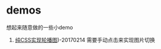 # demos
想起来随意做的一些小demo

1. [纯CSS实现轮播图](http://nicole-d.party/demos/slideShow-css.html))-20170214
需要手动点击来实现图片切换